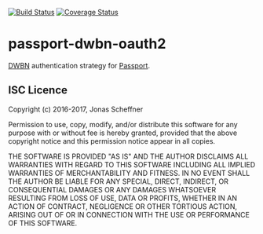 [![Build Status](https://travis-ci.org/jscheffner/passport-dwbn-oauth2.svg?branch=master)](https://travis-ci.org/jscheffner/passport-dwbn-oauth2) [![Coverage Status](https://coveralls.io/repos/github/jscheffner/passport-dwbn-oauth2/badge.svg?branch=master)](https://coveralls.io/github/jscheffner/passport-dwbn-oauth2?branch=master)

# passport-dwbn-oauth2

[DWBN](http://dwbn.org/) authentication strategy for [Passport](http://passportjs.org/).

## ISC Licence ##

Copyright (c) 2016-2017, Jonas Scheffner

Permission to use, copy, modify, and/or distribute this software for any purpose with or without fee is hereby granted, provided that the above copyright notice and this permission notice appear in all copies.

THE SOFTWARE IS PROVIDED "AS IS" AND THE AUTHOR DISCLAIMS ALL WARRANTIES WITH REGARD TO THIS SOFTWARE INCLUDING ALL IMPLIED WARRANTIES OF MERCHANTABILITY AND FITNESS. IN NO EVENT SHALL THE AUTHOR BE LIABLE FOR ANY SPECIAL, DIRECT, INDIRECT, OR CONSEQUENTIAL DAMAGES OR ANY DAMAGES WHATSOEVER RESULTING FROM LOSS OF USE, DATA OR PROFITS, WHETHER IN AN ACTION OF CONTRACT, NEGLIGENCE OR OTHER TORTIOUS ACTION, ARISING OUT OF OR IN CONNECTION WITH THE USE OR PERFORMANCE OF THIS SOFTWARE.
